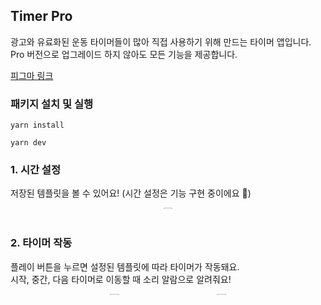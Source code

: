 ## Timer Pro

광고와 유료화된 운동 타이머들이 많아 직접 사용하기 위해 만드는 타이머 앱입니다. <br />
Pro 버전으로 업그레이드 하지 않아도 모든 기능을 제공합니다.

[피그마 링크](https://www.figma.com/file/lwdFQQVHEf5JTThC6mXONQ/%ED%83%80%EC%9D%B4%EB%A8%B8-%ED%94%84%EB%A1%9C?type=design&node-id=0%3A1&mode=design&t=0a95RvdGZ17fhPyL-1)

### 패키지 설치 및 실행
```
yarn install
```
```
yarn dev
```


### 1. 시간 설정 
저장된 템플릿을 볼 수 있어요! (시간 설정은 기능 구현 중이에요 🥲)
<div style="display: flex; justify-content: center; text-align: center;">
  <figure style="width: 32%; margin: 0 1%;">
    <img src="https://github.com/365support/timer-pro/assets/86206374/71ee255e-fd05-425b-8e82-6e45a9f2596e" width="30%" height="10%">
  </figure>
</div>

###  2. 타이머 작동
플레이 버튼을 누르면 설정된 템플릿에 따라 타이머가 작동돼요.</br>
시작, 중간, 다음 타이머로 이동할 때 소리 알람으로 알려줘요!

<div style="display: flex; justify-content: center; text-align: center;">
  <figure style="width: 32%; margin: 0 1%;">
    <img src="https://github.com/365support/timer-pro/assets/86206374/1d6451be-723c-4f73-a0b6-c8a6050af047" width="30%" height="10%">
  </figure>
   <figure style="width: 32%; margin: 0 1%;">
    <img src="https://github.com/365support/timer-pro/assets/86206374/719e93a0-08b4-4b9e-9a25-1f730a2dee71" width="30%" height="10%">
  </figure>
</div>
